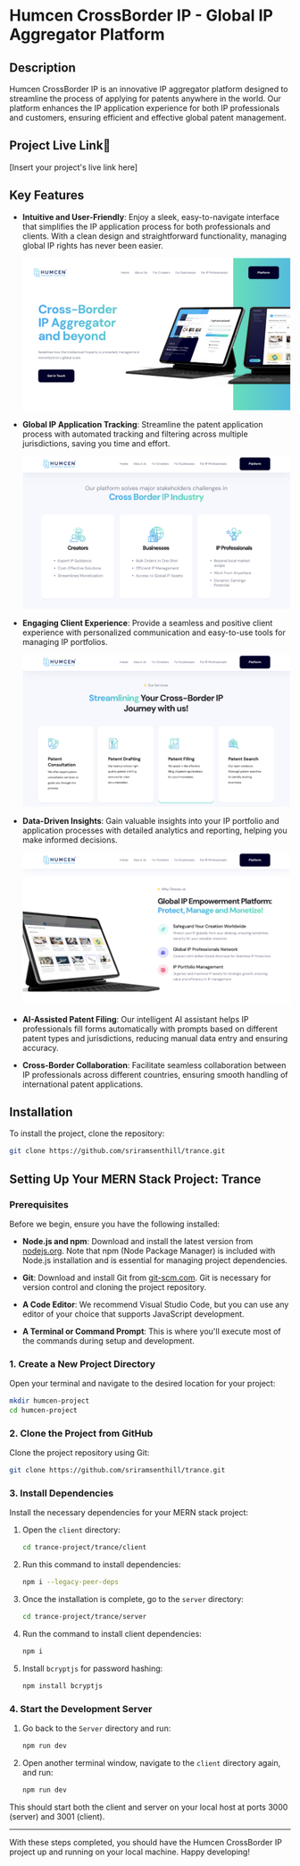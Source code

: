 # Humcen CrossBorder IP - Global IP Aggregator Platform

## Description
Humcen CrossBorder IP is an innovative IP aggregator platform designed to streamline the process of applying for patents anywhere in the world. Our platform enhances the IP application experience for both IP professionals and customers, ensuring efficient and effective global patent management.

## Project Live Link🌱
[Insert your project's live link here]

## Key Features

- **Intuitive and User-Friendly**: Enjoy a sleek, easy-to-navigate interface that simplifies the IP application process for both professionals and clients. With a clean design and straightforward functionality, managing global IP rights has never been easier.
  
  ![Intuitive and User-Friendly](images/1.png)

- **Global IP Application Tracking**: Streamline the patent application process with automated tracking and filtering across multiple jurisdictions, saving you time and effort.
  
  ![Global IP Application Tracking](images/2.png)

- **Engaging Client Experience**: Provide a seamless and positive client experience with personalized communication and easy-to-use tools for managing IP portfolios.
  
  ![Engaging Client Experience](images/3.png)

- **Data-Driven Insights**: Gain valuable insights into your IP portfolio and application processes with detailed analytics and reporting, helping you make informed decisions.
  
  ![Data-Driven Insights](images/4.png)

- **AI-Assisted Patent Filing**: Our intelligent AI assistant helps IP professionals fill forms automatically with prompts based on different patent types and jurisdictions, reducing manual data entry and ensuring accuracy.

- **Cross-Border Collaboration**: Facilitate seamless collaboration between IP professionals across different countries, ensuring smooth handling of international patent applications.

## Installation

To install the project, clone the repository:

```bash
git clone https://github.com/sriramsenthill/trance.git
```
## Setting Up Your MERN Stack Project: Trance

### Prerequisites
Before we begin, ensure you have the following installed:

- **Node.js and npm**: Download and install the latest version from [nodejs.org](https://nodejs.org/en). Note that npm (Node Package Manager) is included with Node.js installation and is essential for managing project dependencies.
  
- **Git**: Download and install Git from [git-scm.com](https://git-scm.com/downloads). Git is necessary for version control and cloning the project repository.

- **A Code Editor**: We recommend Visual Studio Code, but you can use any editor of your choice that supports JavaScript development.

- **A Terminal or Command Prompt**: This is where you'll execute most of the commands during setup and development.

### 1. Create a New Project Directory
Open your terminal and navigate to the desired location for your project:
```bash
mkdir humcen-project
cd humcen-project
```

### 2. Clone the Project from GitHub
Clone the project repository using Git:
```bash
git clone https://github.com/sriramsenthill/trance.git
```

### 3. Install Dependencies
Install the necessary dependencies for your MERN stack project:
1. Open the `client` directory:
   ```bash
   cd trance-project/trance/client
   ```
3. Run this command to install dependencies:
   ```bash
   npm i --legacy-peer-deps
   ```
4. Once the installation is complete, go to the `server` directory:
   ```bash
   cd trance-project/trance/server
   ```
5. Run the command to install client dependencies:
   ```bash
   npm i
   ```
6. Install `bcryptjs` for password hashing:
   ```bash
   npm install bcryptjs
   ```

### 4. Start the Development Server
1. Go back to the `Server` directory and run:
   ```bash
   npm run dev
   ```
2. Open another terminal window, navigate to the `client` directory again, and run:
   ```bash
   npm run dev
   ```

This should start both the client and server on your local host at ports 3000 (server) and 3001 (client).

---

With these steps completed, you should have the Humcen CrossBorder IP project up and running on your local machine. Happy developing!
